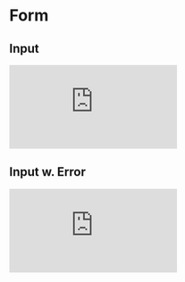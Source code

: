 # Form

## Input

<iframe style="border: 0" src="https://dpa-connect.github.io/bootstrap-theme/input.html"></iframe>

## Input w. Error

<iframe style="border: 0" src="https://dpa-connect.github.io/bootstrap-theme/input-error.html"></iframe>
